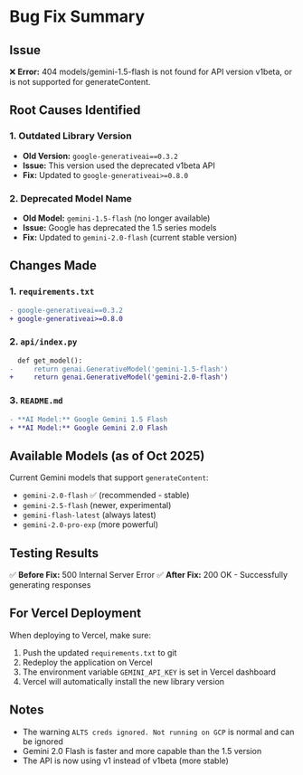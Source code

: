 # Bug Fix Summary

## Issue
❌ **Error:** 404 models/gemini-1.5-flash is not found for API version v1beta, or is not supported for generateContent.

## Root Causes Identified

### 1. Outdated Library Version
- **Old Version:** `google-generativeai==0.3.2`
- **Issue:** This version used the deprecated v1beta API
- **Fix:** Updated to `google-generativeai>=0.8.0`

### 2. Deprecated Model Name
- **Old Model:** `gemini-1.5-flash` (no longer available)
- **Issue:** Google has deprecated the 1.5 series models
- **Fix:** Updated to `gemini-2.0-flash` (current stable version)

## Changes Made

### 1. `requirements.txt`
```diff
- google-generativeai==0.3.2
+ google-generativeai>=0.8.0
```

### 2. `api/index.py`
```diff
  def get_model():
-     return genai.GenerativeModel('gemini-1.5-flash')
+     return genai.GenerativeModel('gemini-2.0-flash')
```

### 3. `README.md`
```diff
- **AI Model:** Google Gemini 1.5 Flash
+ **AI Model:** Google Gemini 2.0 Flash
```

## Available Models (as of Oct 2025)

Current Gemini models that support `generateContent`:
- `gemini-2.0-flash` ✅ (recommended - stable)
- `gemini-2.5-flash` (newer, experimental)
- `gemini-flash-latest` (always latest)
- `gemini-2.0-pro-exp` (more powerful)

## Testing Results

✅ **Before Fix:** 500 Internal Server Error
✅ **After Fix:** 200 OK - Successfully generating responses

## For Vercel Deployment

When deploying to Vercel, make sure:
1. Push the updated `requirements.txt` to git
2. Redeploy the application on Vercel
3. The environment variable `GEMINI_API_KEY` is set in Vercel dashboard
4. Vercel will automatically install the new library version

## Notes

- The warning `ALTS creds ignored. Not running on GCP` is normal and can be ignored
- Gemini 2.0 Flash is faster and more capable than the 1.5 version
- The API is now using v1 instead of v1beta (more stable)
